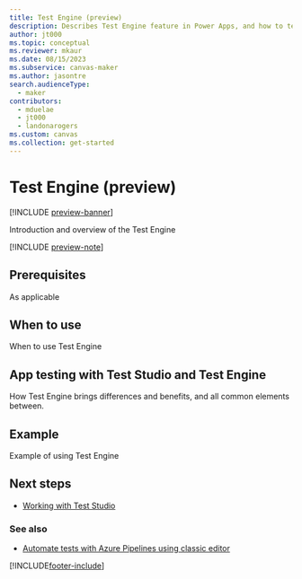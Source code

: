 ```yaml
---
title: Test Engine (preview)
description: Describes Test Engine feature in Power Apps, and how to test an app using Test Engine.
author: jt000
ms.topic: conceptual
ms.reviewer: mkaur
ms.date: 08/15/2023
ms.subservice: canvas-maker
ms.author: jasontre
search.audienceType: 
  - maker
contributors:
  - mduelae
  - jt000
  - landonarogers
ms.custom: canvas
ms.collection: get-started
---
```


# Test Engine (preview)

[!INCLUDE [preview-banner](../../../shared/preview-includes/preview-banner.md)]

Introduction and overview of the Test Engine

[!INCLUDE [preview-note](../../../shared/preview-includes/preview-note.md)]

## Prerequisites

As applicable

## When to use

When to use Test Engine

## App testing with Test Studio and Test Engine

How Test Engine brings differences and benefits, and all common elements between.

## Example

Example of using Test Engine

## Next steps

- [Working with Test Studio](working-with-test-studio.md)

### See also

- [Automate tests with Azure Pipelines using classic editor](test-studio-classic-pipeline-editor.md)


[!INCLUDE[footer-include](../../includes/footer-banner.md)]
